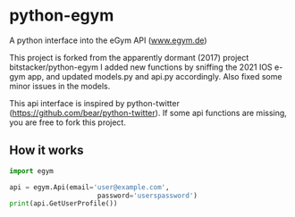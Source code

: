 # python-egym
A python interface into the eGym API (www.egym.de)

This project is forked from the apparently dormant (2017) project bitstacker/python-egym
I added new functions by sniffing the 2021 IOS e-gym app, and updated models.py and api.py accordingly.
Also fixed some minor issues in the models.




This api interface is inspired by python-twitter (https://github.com/bear/python-twitter).
If some api functions are missing, you are free to fork this project.

## How it works

```python
import egym

api = egym.Api(email='user@example.com',
                      password='userspassword')
print(api.GetUserProfile())
```
